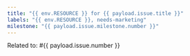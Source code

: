 ```yaml
---
title: "{{ env.RESOURCE }} for {{ payload.issue.title }}"
labels: "{{ env.RESOURCE }}, needs-marketing"
milestone: "{{ payload.issue.milestone.number }}"
---
```


Related to: #{{ payload.issue.number }}